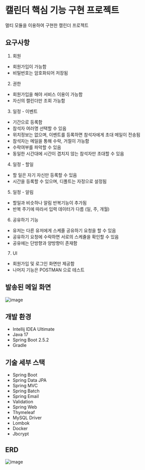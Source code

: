 # 캘린더 핵심 기능 구현 프로젝트
멀티 모듈을 이용하여 구현한 캘린더 프로젝트

## 요구사항
1. 회원
* 회원가입이 가능함
* 비밀번호는 암호화되어 저장됨
  
2. 권한
* 회원가입을 해야 서비스 이용이 가능함
* 자신의 캘린더만 조회 가능함

3. 일정 - 이벤트
* 기간으로 등록함
* 참석자 여러명 선택할 수 있음
* 위치정보는 없으며, 이벤트를 등록하면 참석자에게 초대 메일이 전송됨
* 참석자는 메일을 통해 수락, 거절이 가능함
* 수락여부를 파악할 수 있음
* 동일한 시간대에 시간이 겹치지 않는 참석자만 초대할 수 있음

4. 일정 - 할일
* 할 일은 자기 자신만 등록할 수 있음
* 시간을 등록할 수 있으며, 디폴트는 자정으로 설정됨

5. 일정 - 알림
* 할일과 비슷하나 알림 반복기능이 추가됨
* 반복 주기에 따라서 입력 데이터가 다름 (일, 주, 개월)

6. 공유하기 기능
* 유저는 다른 유저에게 스케줄 공유하기 요청을 할 수 있음
* 공유하기 요청에 수락하면 서로의 스케쥴을 확인할 수 있음
* 공유에는 단방향과 양방향이 존재함

7. UI
* 회원가입 및 로그인 화면만 제공함
* 나머지 기능은 POSTMAN 으로 테스트

## 발송된 메일 화면
![image](https://github.com/user-attachments/assets/99a46d48-effe-4eb8-82a6-9e375089e8a7)

## 개발 환경

* Intellij IDEA Ultimate
* Java 17
* Spring Boot 2.5.2
* Gradle

## 기술 세부 스택

* Spring Boot
* Spring Data JPA
* Spring MVC
* Spring Batch
* Spring Email
* Validation
* Spring Web
* Thymeleaf
* MySQL Driver
* Lombok
* Docker
* Jbcrypt

## ERD
![image](https://github.com/user-attachments/assets/f0af84da-014c-42fc-ae7b-3450663d0bbd)

